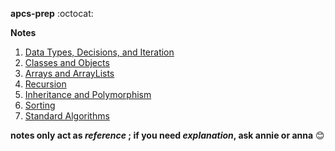 **apcs-prep** :octocat:

**Notes**
  1. [Data Types, Decisions, and Iteration](https://github.com/annielv/apcs-prep/blob/master/Notes/Data%20Types%2C%20Decisions%2C%20and%20Iteration.md)
  2. [Classes and Objects](https://github.com/annielv/apcs-prep/blob/master/Notes/Classes%20and%20Objects.md)
  3. [Arrays and ArrayLists](https://github.com/annielv/apcs-prep/blob/master/Notes/Arrays%20and%20Arraylists.md)
  4. [Recursion](https://github.com/annielv/apcs-prep/blob/master/Notes/Recursion.md)
  5. [Inheritance and Polymorphism](https://github.com/annielv/apcs-prep/blob/master/Notes/Inheritance%20and%20Polymorphism.md)
  6. [Sorting](https://github.com/annielv/apcs-prep/blob/master/Notes/Sorting.md)
  7. [Standard Algorithms](https://github.com/annielv/apcs-prep/blob/master/Notes/Standard%20Algorithms.md)
  
  **notes only act as _reference_ ; if you need _explanation_, ask annie or anna** :blush:
  
